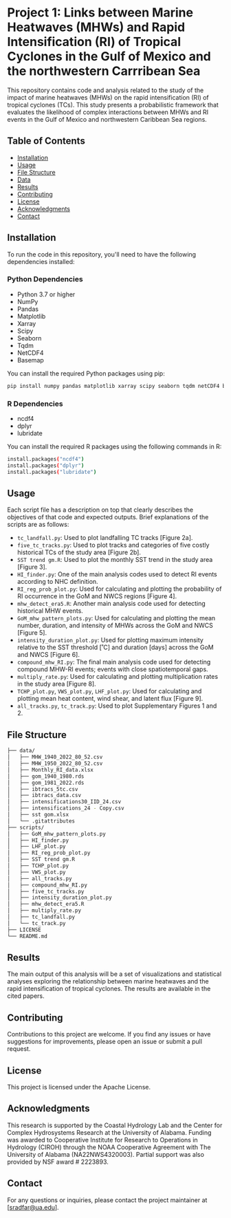 # Project 1: Links between Marine Heatwaves (MHWs) and Rapid Intensification (RI) of Tropical Cyclones in the Gulf of Mexico and the northwestern Carrribean Sea

This repository contains code and analysis related to the study of the impact of marine heatwaves (MHWs) on the rapid intensification (RI) of tropical cyclones (TCs). This study presents a probabilistic framework that evaluates the likelihood of complex interactions between MHWs and RI events in the Gulf of Mexico and northwestern Caribbean Sea regions.

## Table of Contents

- [Installation](#installation)
- [Usage](#usage)
- [File Structure](#file-structure)
- [Data](#data)
- [Results](#results)
- [Contributing](#contributing)
- [License](#license)
- [Acknowledgments](#acknowledgments)
- [Contact](#contact)

## Installation

To run the code in this repository, you'll need to have the following dependencies installed:

### Python Dependencies
- Python 3.7 or higher
- NumPy
- Pandas
- Matplotlib
- Xarray
- Scipy
- Seaborn
- Tqdm
- NetCDF4
- Basemap

You can install the required Python packages using pip:
```bash
pip install numpy pandas matplotlib xarray scipy seaborn tqdm netCDF4 basemap
```

### R Dependencies
- ncdf4
- dplyr
- lubridate

You can install the required R packages using the following commands in R:
```bash
install.packages("ncdf4")
install.packages("dplyr")
install.packages("lubridate")
```

## Usage

Each script file has a description on top that clearly describes the objectives of that code and expected outputs. Brief explanations of the scripts are as follows:

- `tc_landfall.py`: Used to plot landfalling TC tracks [Figure 2a].
- `five_tc_tracks.py`: Used to plot tracks and categories of five costly historical TCs of the study area [Figure 2b].
- `SST trend gm.R`: Used to plot the monthly SST trend in the study area [Figure 3].
- `HI_finder.py`: One of the main analysis codes used to detect RI events according to NHC definition.
- `RI_reg_prob_plot.py`: Used for calculating and plotting the probability of RI occurrence in the GoM and NWCS regions [Figure 4].
- `mhw_detect_era5.R`: Another main analysis code used for detecting historical MHW events.
- `GoM_mhw_pattern_plots.py`: Used for calculating and plotting the mean number, duration, and intensity of MHWs across the GoM and NWCS [Figure 5].
- `intensity_duration_plot.py`: Used for plotting maximum intensity relative to the SST threshold [˚C] and duration [days] across the GoM and NWCS [Figure 6].
- `compound_mhw_RI.py`: The final main analysis code used for detecting compound MHW-RI events; events with close spatiotemporal gaps.
- `multiply_rate.py`: Used for calculating and plotting multiplication rates in the study area [Figure 8].
- `TCHP_plot.py`, `VWS_plot.py`, `LHF_plot.py`: Used for calculating and plotting mean heat content, wind shear, and latent flux [Figure 9].
- `all_tracks.py`, `tc_track.py`: Used to plot Supplementary Figures 1 and 2.

## File Structure
```bash
├── data/
│   ├── MHW_1940_2022_80_52.csv
│   ├── MHW_1950_2022_80_52.csv
│   ├── Monthly_RI_data.xlsx
│   ├── gom_1940_1980.rds
│   ├── gom_1981_2022.rds
│   ├── ibtracs_5tc.csv
│   ├── ibtracs_data.csv
│   ├── intensifications30_IID_24.csv
│   ├── intensifications_24 - Copy.csv
│   ├── sst gom.xlsx
│   └── .gitattributes
├── scripts/
│   ├── GoM_mhw_pattern_plots.py
│   ├── HI_finder.py
│   ├── LHF_plot.py
│   ├── RI_reg_prob_plot.py
│   ├── SST trend gm.R
│   ├── TCHP_plot.py
│   ├── VWS_plot.py
│   ├── all_tracks.py
│   ├── compound_mhw_RI.py
│   ├── five_tc_tracks.py
│   ├── intensity_duration_plot.py
│   ├── mhw_detect_era5.R
│   ├── multiply_rate.py
│   ├── tc_landfall.py
│   └── tc_track.py
├── LICENSE
└── README.md
```

## Results
The main output of this analysis will be a set of visualizations and statistical analyses exploring the relationship between marine heatwaves and the rapid intensification of tropical cyclones. The results are available in the cited papers.

## Contributing
Contributions to this project are welcome. If you find any issues or have suggestions for improvements, please open an issue or submit a pull request.

## License
This project is licensed under the Apache License.

## Acknowledgments
This research is supported by the Coastal Hydrology Lab and the Center for Complex Hydrosystems Research at the University of Alabama. Funding was awarded to Cooperative Institute for Research to Operations in Hydrology (CIROH) through the NOAA Cooperative Agreement with The University of Alabama (NA22NWS4320003). Partial support was also provided by NSF award # 2223893.

## Contact
For any questions or inquiries, please contact the project maintainer at [sradfar@ua.edu].
